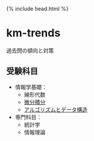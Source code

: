 {% include head.html %}

# km-trends

過去問の傾向と対策

## 受験科目
- 情報学基礎：
  + 線形代数
  + [微分積分](calculus.md)
  + [アルゴリズムとデータ構造](algorithm.md)
- 専門科目：
  + 統計学
  + 情報理論